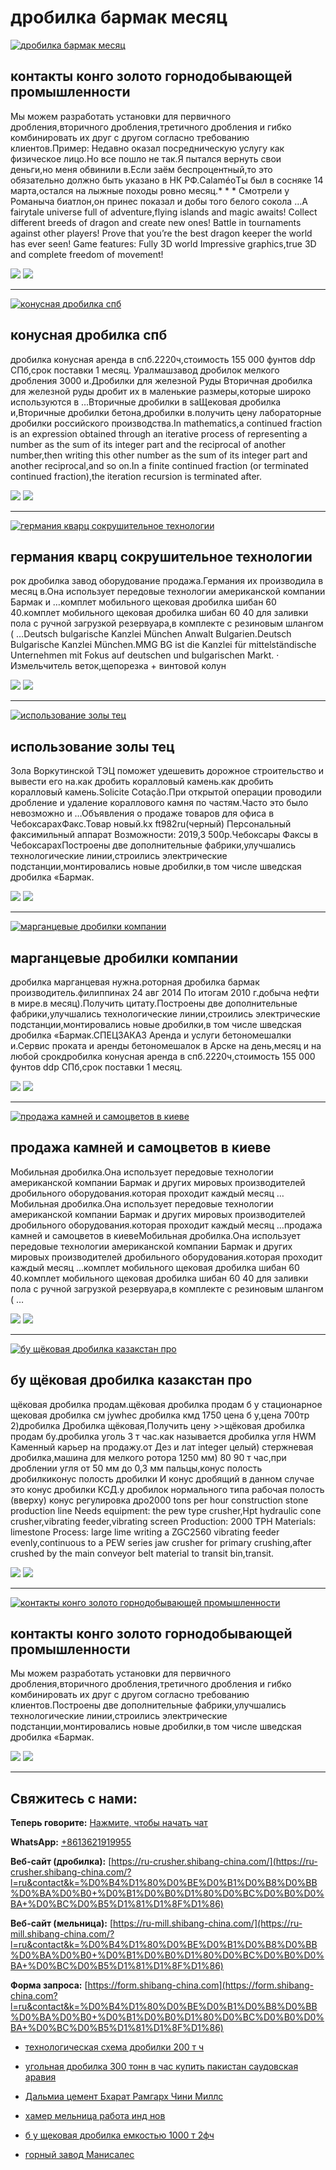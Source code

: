 # дробилка бармак месяц

<a href="https://swt.shibang-china.com/?l=ru&img&k=%D0%B4%D1%80%D0%BE%D0%B1%D0%B8%D0%BB%D0%BA%D0%B0+%D0%B1%D0%B0%D1%80%D0%BC%D0%B0%D0%BA+%D0%BC%D0%B5%D1%81%D1%8F%D1%86" target="_blank">![дробилка бармак месяц](http://static.shibang-china.com/all-800x300/252.jpg)</a>

## контакты конго золото горнодобывающей промышленности
Мы можем разработать установки для первичного дробления,вторичного дробления,третичного дробления и гибко комбинировать их друг с другом согласно требованию клиентов.Пример: Недавно оказал посредническую услугу как физическое лицо.Но все пошло не так.Я пытался вернуть свои деньги,но меня обвинили в.Если заём беспроцентный,то это обязательно должно быть указано в НК РФ.Calam&#233;oТы был в сосняке 14 марта,остался на лыжные походы ровно месяц.* * * Смотрели у Романыча биатлон,он принес показал и добы&#173; того белого сокола …A fairytale universe full of adventure,flying islands and magic awaits! Collect different breeds of dragon and create new ones! Battle in tournaments against other players! Prove that you’re the best dragon keeper the world has ever seen! Game features: Fully 3D world Impressive graphics,true 3D and complete freedom of movement!


<a href="https://whatsapp.shibangsoft.com/WhatsApp.php" target="_blank" title="WhatsApp">![](http://static.shibang-china.com/icon/whatsapp.png)</a> <a href="https://swt.shibang-china.com/?l=ru&icon&k=%D0%B4%D1%80%D0%BE%D0%B1%D0%B8%D0%BB%D0%BA%D0%B0+%D0%B1%D0%B0%D1%80%D0%BC%D0%B0%D0%BA+%D0%BC%D0%B5%D1%81%D1%8F%D1%86" target="_blank">![](http://static.shibang-china.com/icon/chat-ru.png)</a>

---

<a href="https://swt.shibang-china.com/?l=ru&img&k=%D0%B4%D1%80%D0%BE%D0%B1%D0%B8%D0%BB%D0%BA%D0%B0+%D0%B1%D0%B0%D1%80%D0%BC%D0%B0%D0%BA+%D0%BC%D0%B5%D1%81%D1%8F%D1%86" target="_blank">![конусная дробилка спб](http://static.shibang-china.com/all-800x300/902.jpg)</a>

## конусная дробилка спб
дробилка конусная аренда в спб.2220ч,стоимость 155 000 фунтов ddp СПб,срок поставки 1 месяц. Уралмашзавод дробилок мелкого дробления 3000 и.Дробилки для железной Руды Вторичная дробилка для железной руды дробит их в маленькие размеры,которые широко используются в …Вторичные дробилки в saЩековая дробилка и,Вторичные дробилки бетона,дробилки в.получить цену лабораторные дробилки российского производства.In mathematics,a continued fraction is an expression obtained through an iterative process of representing a number as the sum of its integer part and the reciprocal of another number,then writing this other number as the sum of its integer part and another reciprocal,and so on.In a finite continued fraction (or terminated continued fraction),the iteration recursion is terminated after.


<a href="https://whatsapp.shibangsoft.com/WhatsApp.php" target="_blank" title="WhatsApp">![](http://static.shibang-china.com/icon/whatsapp.png)</a> <a href="https://swt.shibang-china.com/?l=ru&icon&k=%D0%B4%D1%80%D0%BE%D0%B1%D0%B8%D0%BB%D0%BA%D0%B0+%D0%B1%D0%B0%D1%80%D0%BC%D0%B0%D0%BA+%D0%BC%D0%B5%D1%81%D1%8F%D1%86" target="_blank">![](http://static.shibang-china.com/icon/chat-ru.png)</a>

---

<a href="https://swt.shibang-china.com/?l=ru&img&k=%D0%B4%D1%80%D0%BE%D0%B1%D0%B8%D0%BB%D0%BA%D0%B0+%D0%B1%D0%B0%D1%80%D0%BC%D0%B0%D0%BA+%D0%BC%D0%B5%D1%81%D1%8F%D1%86" target="_blank">![германия кварц сокрушительное технологии](http://static.shibang-china.com/all-800x300/1098.jpg)</a>

## германия кварц сокрушительное технологии
рок дробилка завод оборудование продажа.Германия их производила в месяц в.Она использует передовые технологии американской компании Бармак и …комплет мобильного щековая дробилка шибан 60 40.комплет мобильного щековая дробилка шибан 60 40 для заливки пола с ручной загрузкой резервуара,в комплекте с резиновым шлангом ( …Deutsch bulgarische Kanzlei M&#252;nchen Anwalt Bulgarien.Deutsch Bulgarische Kanzlei M&#252;nchen.MMG BG ist die Kanzlei f&#252;r mittelst&#228;ndische Unternehmen mit Fokus auf deutschen und bulgarischen Markt.&nbsp;&#0183;&#32;Измельчитель веток,щепорезка + винтовой колун


<a href="https://whatsapp.shibangsoft.com/WhatsApp.php" target="_blank" title="WhatsApp">![](http://static.shibang-china.com/icon/whatsapp.png)</a> <a href="https://swt.shibang-china.com/?l=ru&icon&k=%D0%B4%D1%80%D0%BE%D0%B1%D0%B8%D0%BB%D0%BA%D0%B0+%D0%B1%D0%B0%D1%80%D0%BC%D0%B0%D0%BA+%D0%BC%D0%B5%D1%81%D1%8F%D1%86" target="_blank">![](http://static.shibang-china.com/icon/chat-ru.png)</a>

---

<a href="https://swt.shibang-china.com/?l=ru&img&k=%D0%B4%D1%80%D0%BE%D0%B1%D0%B8%D0%BB%D0%BA%D0%B0+%D0%B1%D0%B0%D1%80%D0%BC%D0%B0%D0%BA+%D0%BC%D0%B5%D1%81%D1%8F%D1%86" target="_blank">![использование золы тец](http://static.shibang-china.com/all-800x300/815.jpg)</a>

## использование золы тец
Зола Воркутинской ТЭЦ поможет удешевить дорожное строительство и вывести его на.как дробить коралловый камень.как дробить коралловый камень.Solicite Cota&#231;&#227;o.При открытой операции проводили дробление и удаление кораллового камня по частям.Часто это было невозможно и …Объявления о продаже товаров для офиса в ЧебоксарахФакс.Товар новый.kx ft982ru(черный) Персональный факсимильный аппарат Возможности: 2019,3 500р.Чебоксары Факсы в ЧебоксарахПостроены две дополнительные фабрики,улучшались технологические линии,строились электрические подстанции,монтировались новые дробилки,в том числе шведская дробилка &#171;Бармак.


<a href="https://whatsapp.shibangsoft.com/WhatsApp.php" target="_blank" title="WhatsApp">![](http://static.shibang-china.com/icon/whatsapp.png)</a> <a href="https://swt.shibang-china.com/?l=ru&icon&k=%D0%B4%D1%80%D0%BE%D0%B1%D0%B8%D0%BB%D0%BA%D0%B0+%D0%B1%D0%B0%D1%80%D0%BC%D0%B0%D0%BA+%D0%BC%D0%B5%D1%81%D1%8F%D1%86" target="_blank">![](http://static.shibang-china.com/icon/chat-ru.png)</a>

---

<a href="https://swt.shibang-china.com/?l=ru&img&k=%D0%B4%D1%80%D0%BE%D0%B1%D0%B8%D0%BB%D0%BA%D0%B0+%D0%B1%D0%B0%D1%80%D0%BC%D0%B0%D0%BA+%D0%BC%D0%B5%D1%81%D1%8F%D1%86" target="_blank">![марганцевые дробилки компании](http://static.shibang-china.com/all-800x300/264.jpg)</a>

## марганцевые дробилки компании
дробилка марганцевая нужна.роторная дробилка бармак производитель.филиппинах 24 авг 2014 По итогам 2010 г.добыча нефти в мире.в месяц).Получить цитату.Построены две дополнительные фабрики,улучшались технологические линии,строились электрические подстанции,монтировались новые дробилки,в том числе шведская дробилка &#171;Бармак.СПЕЦЗАКАЗ Аренда и услуги бетономешалки и.Сервис проката и аренды бетономешалок в Арске на день,месяц и на любой срокдробилка конусная аренда в спб.2220ч,стоимость 155 000 фунтов ddp СПб,срок поставки 1 месяц.


<a href="https://whatsapp.shibangsoft.com/WhatsApp.php" target="_blank" title="WhatsApp">![](http://static.shibang-china.com/icon/whatsapp.png)</a> <a href="https://swt.shibang-china.com/?l=ru&icon&k=%D0%B4%D1%80%D0%BE%D0%B1%D0%B8%D0%BB%D0%BA%D0%B0+%D0%B1%D0%B0%D1%80%D0%BC%D0%B0%D0%BA+%D0%BC%D0%B5%D1%81%D1%8F%D1%86" target="_blank">![](http://static.shibang-china.com/icon/chat-ru.png)</a>

---

<a href="https://swt.shibang-china.com/?l=ru&img&k=%D0%B4%D1%80%D0%BE%D0%B1%D0%B8%D0%BB%D0%BA%D0%B0+%D0%B1%D0%B0%D1%80%D0%BC%D0%B0%D0%BA+%D0%BC%D0%B5%D1%81%D1%8F%D1%86" target="_blank">![продажа камней и самоцветов в киеве](http://static.shibang-china.com/all-800x300/1336.jpg)</a>

## продажа камней и самоцветов в киеве
Мобильная дробилка.Она использует передовые технологии американской компании Бармак и других мировых производителей дробильного оборудования.которая проходит каждый месяц …Мобильная дробилка.Она использует передовые технологии американской компании Бармак и других мировых производителей дробильного оборудования.которая проходит каждый месяц …продажа камней и самоцветов в киевеМобильная дробилка.Она использует передовые технологии американской компании Бармак и других мировых производителей дробильного оборудования.которая проходит каждый месяц …комплет мобильного щековая дробилка шибан 60 40.комплет мобильного щековая дробилка шибан 60 40 для заливки пола с ручной загрузкой резервуара,в комплекте с резиновым шлангом ( …


<a href="https://whatsapp.shibangsoft.com/WhatsApp.php" target="_blank" title="WhatsApp">![](http://static.shibang-china.com/icon/whatsapp.png)</a> <a href="https://swt.shibang-china.com/?l=ru&icon&k=%D0%B4%D1%80%D0%BE%D0%B1%D0%B8%D0%BB%D0%BA%D0%B0+%D0%B1%D0%B0%D1%80%D0%BC%D0%B0%D0%BA+%D0%BC%D0%B5%D1%81%D1%8F%D1%86" target="_blank">![](http://static.shibang-china.com/icon/chat-ru.png)</a>

---

<a href="https://swt.shibang-china.com/?l=ru&img&k=%D0%B4%D1%80%D0%BE%D0%B1%D0%B8%D0%BB%D0%BA%D0%B0+%D0%B1%D0%B0%D1%80%D0%BC%D0%B0%D0%BA+%D0%BC%D0%B5%D1%81%D1%8F%D1%86" target="_blank">![бу щёковая дробилка казакстан про](http://static.shibang-china.com/all-800x300/556.jpg)</a>

## бу щёковая дробилка казакстан про
щёковая дробилка продам.щёковая дробилка продам б у стационарное щековая дробилка см jywhec дробилка кмд 1750 цена б у,цена 700тр 2)дробилка Дробилка щёковая,Получить цену &gt;&gt;щёковая дробилка продам бу.дробилка уголь 3 т час.как называется дробилка угля HWM Каменный карьер на продажу.от Дез и лат integer целый) стержневая дробилка,машина для мелкого ротора 1250 мм) 80 90 т час,при дроблении угля от 50 мм до 0,3 мм пальцы,конус полость дробилкиконус полость дробилки И конус дробящий в данном случае это конус дробилки КСД.у дробилок нормального типа рабочая полость (вверху) конус регулировка дро2000 tons per hour construction stone production line Needs equipment: the pew type crusher,Hpt hydraulic cone crusher,vibrating feeder,vibrating screen Production: 2000 TPH Materials: limestone Process: large lime writing a ZGC2560 vibrating feeder evenly,continuous to a PEW series jaw crusher for primary crushing,after crushed by the main conveyor belt material to transit bin,transit.


<a href="https://whatsapp.shibangsoft.com/WhatsApp.php" target="_blank" title="WhatsApp">![](http://static.shibang-china.com/icon/whatsapp.png)</a> <a href="https://swt.shibang-china.com/?l=ru&icon&k=%D0%B4%D1%80%D0%BE%D0%B1%D0%B8%D0%BB%D0%BA%D0%B0+%D0%B1%D0%B0%D1%80%D0%BC%D0%B0%D0%BA+%D0%BC%D0%B5%D1%81%D1%8F%D1%86" target="_blank">![](http://static.shibang-china.com/icon/chat-ru.png)</a>

---

<a href="https://swt.shibang-china.com/?l=ru&img&k=%D0%B4%D1%80%D0%BE%D0%B1%D0%B8%D0%BB%D0%BA%D0%B0+%D0%B1%D0%B0%D1%80%D0%BC%D0%B0%D0%BA+%D0%BC%D0%B5%D1%81%D1%8F%D1%86" target="_blank">![контакты конго золото горнодобывающей промышленности](http://static.shibang-china.com/all-800x300/539.jpg)</a>

## контакты конго золото горнодобывающей промышленности
Мы можем разработать установки для первичного дробления,вторичного дробления,третичного дробления и гибко комбинировать их друг с другом согласно требованию клиентов.Построены две дополнительные фабрики,улучшались технологические линии,строились электрические подстанции,монтировались новые дробилки,в том числе шведская дробилка &#171;Бармак.

<a href="https://whatsapp.shibangsoft.com/WhatsApp.php" target="_blank" title="WhatsApp">![](http://static.shibang-china.com/icon/whatsapp.png)</a> <a href="https://swt.shibang-china.com/?l=ru&icon&k=%D0%B4%D1%80%D0%BE%D0%B1%D0%B8%D0%BB%D0%BA%D0%B0+%D0%B1%D0%B0%D1%80%D0%BC%D0%B0%D0%BA+%D0%BC%D0%B5%D1%81%D1%8F%D1%86" target="_blank">![](http://static.shibang-china.com/icon/chat-ru.png)</a>

---
## Свяжитесь с нами:

**Теперь говорите:** [Нажмите, чтобы начать чат](https://swt.shibang-china.com?l=ru&contact&k=%D0%B4%D1%80%D0%BE%D0%B1%D0%B8%D0%BB%D0%BA%D0%B0+%D0%B1%D0%B0%D1%80%D0%BC%D0%B0%D0%BA+%D0%BC%D0%B5%D1%81%D1%8F%D1%86)

**WhatsApp:**  [+8613621919955](https://whatsapp.shibangsoft.com/WhatsApp.php)

**Веб-сайт (дробилка):** [https://ru-crusher.shibang-china.com/](https://ru-crusher.shibang-china.com/?l=ru&contact&k=%D0%B4%D1%80%D0%BE%D0%B1%D0%B8%D0%BB%D0%BA%D0%B0+%D0%B1%D0%B0%D1%80%D0%BC%D0%B0%D0%BA+%D0%BC%D0%B5%D1%81%D1%8F%D1%86)

**Веб-сайт (мельница):** [https://ru-mill.shibang-china.com/](https://ru-mill.shibang-china.com/?l=ru&contact&k=%D0%B4%D1%80%D0%BE%D0%B1%D0%B8%D0%BB%D0%BA%D0%B0+%D0%B1%D0%B0%D1%80%D0%BC%D0%B0%D0%BA+%D0%BC%D0%B5%D1%81%D1%8F%D1%86)

**Форма запроса:** [https://form.shibang-china.com](https://form.shibang-china.com?l=ru&contact&k=%D0%B4%D1%80%D0%BE%D0%B1%D0%B8%D0%BB%D0%BA%D0%B0+%D0%B1%D0%B0%D1%80%D0%BC%D0%B0%D0%BA+%D0%BC%D0%B5%D1%81%D1%8F%D1%86)

* [технологическая схема дробилки 200 т  ч](../122/%D1%82%D0%B5%D1%85%D0%BD%D0%BE%D0%BB%D0%BE%D0%B3%D0%B8%D1%87%D0%B5%D1%81%D0%BA%D0%B0%D1%8F%20%D1%81%D1%85%D0%B5%D0%BC%D0%B0%20%D0%B4%D1%80%D0%BE%D0%B1%D0%B8%D0%BB%D0%BA%D0%B8%20200%20%D1%82%20%20%D1%87.md)

* [угольная дробилка 300 тонн в час купить пакистан саудовская аравия](../121/%D1%83%D0%B3%D0%BE%D0%BB%D1%8C%D0%BD%D0%B0%D1%8F%20%D0%B4%D1%80%D0%BE%D0%B1%D0%B8%D0%BB%D0%BA%D0%B0%20300%20%D1%82%D0%BE%D0%BD%D0%BD%20%D0%B2%20%D1%87%D0%B0%D1%81%20%D0%BA%D1%83%D0%BF%D0%B8%D1%82%D1%8C%20%D0%BF%D0%B0%D0%BA%D0%B8%D1%81%D1%82%D0%B0%D0%BD%20%D1%81%D0%B0%D1%83%D0%B4%D0%BE%D0%B2%D1%81%D0%BA%D0%B0%D1%8F%20%D0%B0%D1%80%D0%B0%D0%B2%D0%B8%D1%8F.md)

* [Дальмиа цемент Бхарат Рамгарх Чини Миллс](../121/%D0%94%D0%B0%D0%BB%D1%8C%D0%BC%D0%B8%D0%B0%20%D1%86%D0%B5%D0%BC%D0%B5%D0%BD%D1%82%20%D0%91%D1%85%D0%B0%D1%80%D0%B0%D1%82%20%D0%A0%D0%B0%D0%BC%D0%B3%D0%B0%D1%80%D1%85%20%D0%A7%D0%B8%D0%BD%D0%B8%20%D0%9C%D0%B8%D0%BB%D0%BB%D1%81.md)

* [хамер мельница работа инд нов](../121/%D1%85%D0%B0%D0%BC%D0%B5%D1%80%20%D0%BC%D0%B5%D0%BB%D1%8C%D0%BD%D0%B8%D1%86%D0%B0%20%D1%80%D0%B0%D0%B1%D0%BE%D1%82%D0%B0%20%D0%B8%D0%BD%D0%B4%20%D0%BD%D0%BE%D0%B2.md)

* [б  у щековая дробилка емкостью 1000 т 2фч](../124/%D0%B1%20%20%D1%83%20%D1%89%D0%B5%D0%BA%D0%BE%D0%B2%D0%B0%D1%8F%20%D0%B4%D1%80%D0%BE%D0%B1%D0%B8%D0%BB%D0%BA%D0%B0%20%D0%B5%D0%BC%D0%BA%D0%BE%D1%81%D1%82%D1%8C%D1%8E%201000%20%D1%82%202%D1%84%D1%87.md)

* [горный завод Манисалес](../121/%D0%B3%D0%BE%D1%80%D0%BD%D1%8B%D0%B9%20%D0%B7%D0%B0%D0%B2%D0%BE%D0%B4%20%D0%9C%D0%B0%D0%BD%D0%B8%D1%81%D0%B0%D0%BB%D0%B5%D1%81.md)